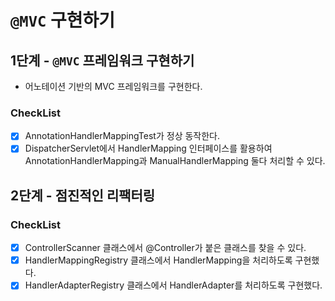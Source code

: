 # `@MVC` 구현하기

## 1단계 - `@MVC` 프레임워크 구현하기

- 어노테이션 기반의 MVC 프레임워크를 구현한다.

### CheckList

- [x] AnnotationHandlerMappingTest가 정상 동작한다.
- [x] DispatcherServlet에서 HandlerMapping 인터페이스를 활용하여 AnnotationHandlerMapping과 ManualHandlerMapping 둘다 처리할 수 있다.

## 2단계 - 점진적인 리팩터링

### CheckList

- [x] ControllerScanner 클래스에서 @Controller가 붙은 클래스를 찾을 수 있다.
- [x] HandlerMappingRegistry 클래스에서 HandlerMapping을 처리하도록 구현했다.
- [x] HandlerAdapterRegistry 클래스에서 HandlerAdapter를 처리하도록 구현했다.
